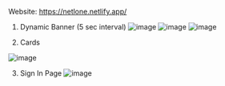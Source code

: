 Website: https://netlone.netlify.app/

1. Dynamic Banner (5 sec interval)
![image](https://user-images.githubusercontent.com/72083631/209926303-6a52557b-1e4c-4aaf-b7e6-63b39e67f413.png)
![image](https://user-images.githubusercontent.com/72083631/209926343-d2d97ce2-91c2-41e1-8614-7fe82e191a66.png)
![image](https://user-images.githubusercontent.com/72083631/209926400-a27a1268-2170-42f5-8588-ff40912392e9.png)


2. Cards

![image](https://user-images.githubusercontent.com/72083631/209926277-d5061440-6f18-4bde-8a82-435655372c09.png)

3. Sign In Page
![image](https://user-images.githubusercontent.com/72083631/209926211-b918eeec-ddec-408d-8f5d-8612c57e5b8c.png)


